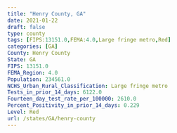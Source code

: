 ```yaml
---
title: "Henry County, GA"
date: 2021-01-22
draft: false
type: county
tags: [FIPS:13151.0,FEMA:4.0,Large fringe metro,Red]
categories: [GA]
County: Henry County
State: GA
FIPS: 13151.0
FEMA_Region: 4.0
Population: 234561.0
NCHS_Urban_Rural_Classification: Large fringe metro
Tests_in_prior_14_days: 6122.0
Fourteen_day_test_rate_per_100000: 2610.0
Percent_Positivity_in_prior_14_days: 0.229
Level: Red
url: /states/GA/henry-county
---
```



